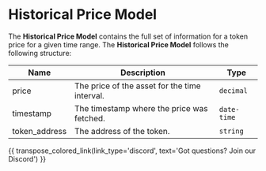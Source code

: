 # Historical Price Model
The **Historical Price Model** contains the full set of information for a token price for a given time range. The **Historical Price Model** follows the following structure:

| Name                    | Description                                                                                               | Type           |
| ------------------------| --------------------------------------------------------------------------------------------------------- | -------------- |
| price                | The price of the asset for the time interval.	                                                          | `decimal`       |
| timestamp                   | The timestamp where the price was fetched.	                                                          | `date-time`       |
| token_address                | The address of the token.	                                                      | `string`      |


{{ transpose_colored_link(link_type='discord', text='Got questions?  Join our Discord') }}
